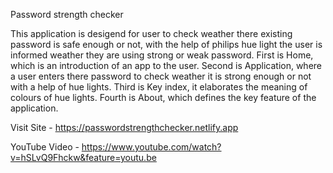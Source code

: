 Password strength checker

This application is desigend for user to check weather there existing password is safe enough or not, with the help of philips hue light the user is informed weather they are using strong or weak password.
First is Home, which is an introduction of an app to the user.
Second is Application, where a user enters there password to check weather it is strong enough or not with a help of hue lights.
Third is Key index, it elaborates the meaning of colours of hue lights.
Fourth is About, which defines the key feature of the application.

Visit Site - https://passwordstrengthchecker.netlify.app

YouTube Video - https://www.youtube.com/watch?v=hSLvQ9Fhckw&feature=youtu.be

